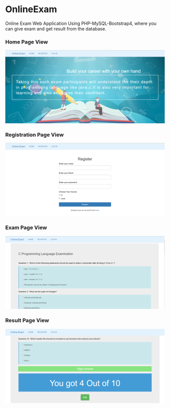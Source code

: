 # OnlineExam
Online Exam Web Application Using PHP-MySQL-Bootstrap4, where you can give exam and get result from the database.
### Home Page View
![](https://github.com/SohelRaja/OnlineExam/blob/master/images/onlineExamHome.PNG)
### Registration Page View
![](https://github.com/SohelRaja/OnlineExam/blob/master/images/onlineExamRegister.PNG)
### Exam Page View
![](https://github.com/SohelRaja/OnlineExam/blob/master/images/onlineExamExam.PNG)
### Result Page View
![](https://github.com/SohelRaja/OnlineExam/blob/master/images/onlineExamResult.PNG)
